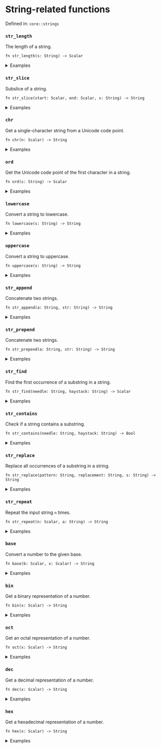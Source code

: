 # String-related functions

Defined in: `core::strings`

### `str_length`
The length of a string.

```nbt
fn str_length(s: String) -> Scalar
```

<details>
<summary>Examples</summary>

<pre><div class="buttons"><button class="fa fa-play play-button" title="Run this code" aria-label="Run this code"  onclick=" window.open('https://numbat.dev/?q=str%5Flength%28%22Numbat%22%29')""></button></div><code class="language-nbt hljs numbat">str_length("Numbat")

    = 6
</code></pre>

</details>

### `str_slice`
Subslice of a string.

```nbt
fn str_slice(start: Scalar, end: Scalar, s: String) -> String
```

<details>
<summary>Examples</summary>

<pre><div class="buttons"><button class="fa fa-play play-button" title="Run this code" aria-label="Run this code"  onclick=" window.open('https://numbat.dev/?q=str%5Fslice%283%2C%206%2C%20%22Numbat%22%29')""></button></div><code class="language-nbt hljs numbat">str_slice(3, 6, "Numbat")

    = "bat"    [String]
</code></pre>

</details>

### `chr`
Get a single-character string from a Unicode code point.

```nbt
fn chr(n: Scalar) -> String
```

<details>
<summary>Examples</summary>

<pre><div class="buttons"><button class="fa fa-play play-button" title="Run this code" aria-label="Run this code"  onclick=" window.open('https://numbat.dev/?q=0x2764%20%2D%3E%20chr')""></button></div><code class="language-nbt hljs numbat">0x2764 -> chr

    = "❤"    [String]
</code></pre>

</details>

### `ord`
Get the Unicode code point of the first character in a string.

```nbt
fn ord(s: String) -> Scalar
```

<details>
<summary>Examples</summary>

<pre><div class="buttons"><button class="fa fa-play play-button" title="Run this code" aria-label="Run this code"  onclick=" window.open('https://numbat.dev/?q=%22%E2%9D%A4%22%20%2D%3E%20ord')""></button></div><code class="language-nbt hljs numbat">"❤" -> ord

    = 10084
</code></pre>

</details>

### `lowercase`
Convert a string to lowercase.

```nbt
fn lowercase(s: String) -> String
```

<details>
<summary>Examples</summary>

<pre><div class="buttons"><button class="fa fa-play play-button" title="Run this code" aria-label="Run this code"  onclick=" window.open('https://numbat.dev/?q=lowercase%28%22Numbat%22%29')""></button></div><code class="language-nbt hljs numbat">lowercase("Numbat")

    = "numbat"    [String]
</code></pre>

</details>

### `uppercase`
Convert a string to uppercase.

```nbt
fn uppercase(s: String) -> String
```

<details>
<summary>Examples</summary>

<pre><div class="buttons"><button class="fa fa-play play-button" title="Run this code" aria-label="Run this code"  onclick=" window.open('https://numbat.dev/?q=uppercase%28%22Numbat%22%29')""></button></div><code class="language-nbt hljs numbat">uppercase("Numbat")

    = "NUMBAT"    [String]
</code></pre>

</details>

### `str_append`
Concatenate two strings.

```nbt
fn str_append(a: String, str: String) -> String
```

<details>
<summary>Examples</summary>

<pre><div class="buttons"><button class="fa fa-play play-button" title="Run this code" aria-label="Run this code"  onclick=" window.open('https://numbat.dev/?q=%22Numbat%22%20%7C%3E%20str%5Fappend%28%22%21%22%29')""></button></div><code class="language-nbt hljs numbat">"Numbat" |> str_append("!")

    = "Numbat!"    [String]
</code></pre>

</details>

### `str_prepend`
Concatenate two strings.

```nbt
fn str_prepend(a: String, str: String) -> String
```

<details>
<summary>Examples</summary>

<pre><div class="buttons"><button class="fa fa-play play-button" title="Run this code" aria-label="Run this code"  onclick=" window.open('https://numbat.dev/?q=%22%21%22%20%7C%3E%20str%5Fprepend%28%22Numbat%22%29')""></button></div><code class="language-nbt hljs numbat">"!" |> str_prepend("Numbat")

    = "Numbat!"    [String]
</code></pre>

</details>

### `str_find`
Find the first occurrence of a substring in a string.

```nbt
fn str_find(needle: String, haystack: String) -> Scalar
```

<details>
<summary>Examples</summary>

<pre><div class="buttons"><button class="fa fa-play play-button" title="Run this code" aria-label="Run this code"  onclick=" window.open('https://numbat.dev/?q=str%5Ffind%28%22typed%22%2C%20%22Numbat%20is%20a%20statically%20typed%20programming%20language%2E%22%29')""></button></div><code class="language-nbt hljs numbat">str_find("typed", "Numbat is a statically typed programming language.")

    = 23
</code></pre>

</details>

### `str_contains`
Check if a string contains a substring.

```nbt
fn str_contains(needle: String, haystack: String) -> Bool
```

<details>
<summary>Examples</summary>

<pre><div class="buttons"><button class="fa fa-play play-button" title="Run this code" aria-label="Run this code"  onclick=" window.open('https://numbat.dev/?q=str%5Fcontains%28%22typed%22%2C%20%22Numbat%20is%20a%20statically%20typed%20programming%20language%2E%22%29')""></button></div><code class="language-nbt hljs numbat">str_contains("typed", "Numbat is a statically typed programming language.")

    = true    [Bool]
</code></pre>

</details>

### `str_replace`
Replace all occurrences of a substring in a string.

```nbt
fn str_replace(pattern: String, replacement: String, s: String) -> String
```

<details>
<summary>Examples</summary>

<pre><div class="buttons"><button class="fa fa-play play-button" title="Run this code" aria-label="Run this code"  onclick=" window.open('https://numbat.dev/?q=str%5Freplace%28%22statically%20typed%20programming%20language%22%2C%20%22scientific%20calculator%22%2C%20%22Numbat%20is%20a%20statically%20typed%20programming%20language%2E%22%29')""></button></div><code class="language-nbt hljs numbat">str_replace("statically typed programming language", "scientific calculator", "Numbat is a statically typed programming language.")

    = "Numbat is a scientific calculator."    [String]
</code></pre>

</details>

### `str_repeat`
Repeat the input string `n` times.

```nbt
fn str_repeat(n: Scalar, a: String) -> String
```

<details>
<summary>Examples</summary>

<pre><div class="buttons"><button class="fa fa-play play-button" title="Run this code" aria-label="Run this code"  onclick=" window.open('https://numbat.dev/?q=str%5Frepeat%284%2C%20%22abc%22%29')""></button></div><code class="language-nbt hljs numbat">str_repeat(4, "abc")

    = "abcabcabcabc"    [String]
</code></pre>

</details>

### `base`
Convert a number to the given base.

```nbt
fn base(b: Scalar, x: Scalar) -> String
```

<details>
<summary>Examples</summary>

<pre><div class="buttons"><button class="fa fa-play play-button" title="Run this code" aria-label="Run this code"  onclick=" window.open('https://numbat.dev/?q=42%20%7C%3E%20base%2816%29')""></button></div><code class="language-nbt hljs numbat">42 |> base(16)

    = "2a"    [String]
</code></pre>

</details>

### `bin`
Get a binary representation of a number.

```nbt
fn bin(x: Scalar) -> String
```

<details>
<summary>Examples</summary>

<pre><div class="buttons"><button class="fa fa-play play-button" title="Run this code" aria-label="Run this code"  onclick=" window.open('https://numbat.dev/?q=42%20%2D%3E%20bin')""></button></div><code class="language-nbt hljs numbat">42 -> bin

    = "0b101010"    [String]
</code></pre>

</details>

### `oct`
Get an octal representation of a number.

```nbt
fn oct(x: Scalar) -> String
```

<details>
<summary>Examples</summary>

<pre><div class="buttons"><button class="fa fa-play play-button" title="Run this code" aria-label="Run this code"  onclick=" window.open('https://numbat.dev/?q=42%20%2D%3E%20oct')""></button></div><code class="language-nbt hljs numbat">42 -> oct

    = "0o52"    [String]
</code></pre>

</details>

### `dec`
Get a decimal representation of a number.

```nbt
fn dec(x: Scalar) -> String
```

<details>
<summary>Examples</summary>

<pre><div class="buttons"><button class="fa fa-play play-button" title="Run this code" aria-label="Run this code"  onclick=" window.open('https://numbat.dev/?q=0b111%20%2D%3E%20dec')""></button></div><code class="language-nbt hljs numbat">0b111 -> dec

    = "7"    [String]
</code></pre>

</details>

### `hex`
Get a hexadecimal representation of a number.

```nbt
fn hex(x: Scalar) -> String
```

<details>
<summary>Examples</summary>

<pre><div class="buttons"><button class="fa fa-play play-button" title="Run this code" aria-label="Run this code"  onclick=" window.open('https://numbat.dev/?q=2%5E31%2D1%20%2D%3E%20hex')""></button></div><code class="language-nbt hljs numbat">2^31-1 -> hex

    = "0x7fffffff"    [String]
</code></pre>

</details>

